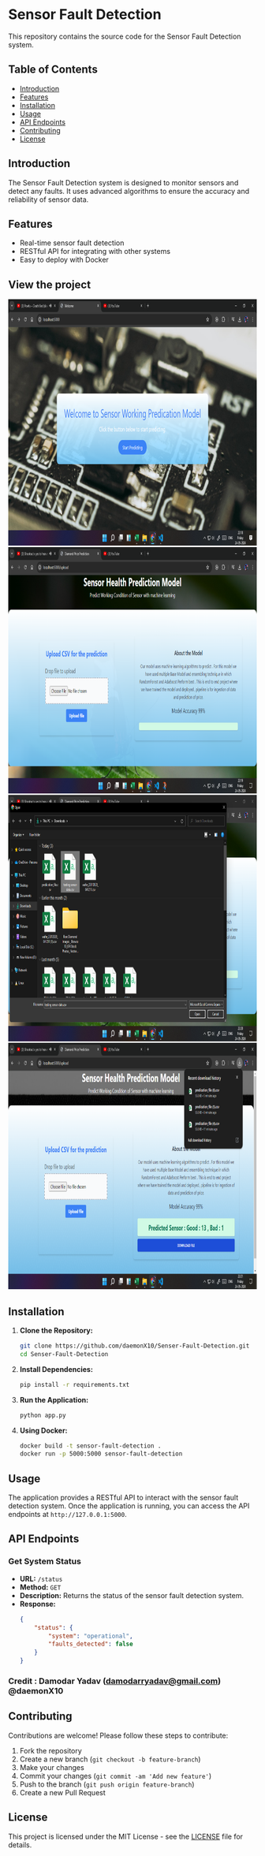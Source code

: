 
# Sensor Fault Detection

This repository contains the source code for the Sensor Fault Detection system.

## Table of Contents

- [Introduction](#introduction)
- [Features](#features)
- [Installation](#installation)
- [Usage](#usage)
- [API Endpoints](#api-endpoints)
- [Contributing](#contributing)
- [License](#license)

## Introduction

The Sensor Fault Detection system is designed to monitor sensors and detect any faults. It uses advanced algorithms to ensure the accuracy and reliability of sensor data.

## Features

- Real-time sensor fault detection
- RESTful API for integrating with other systems
- Easy to deploy with Docker

## View the project

<img src="./img/home page sensor.png" alt="Your Image" width="1000" height="500">
<img src="./img/page 2 sensor.png" alt="Your Image" width="1000" height="500">
<img src="./img/page 3 sensor.png" alt="Your Image" width="1000" height="500">
<img src="./img/page 4 sensor.png" alt="Your Image" width="1000" height="500">

## Installation

1. **Clone the Repository:**
   ```sh
   git clone https://github.com/daemonX10/Senser-Fault-Detection.git
   cd Senser-Fault-Detection
   ```

2. **Install Dependencies:**
   ```sh
   pip install -r requirements.txt
   ```

3. **Run the Application:**
   ```sh
   python app.py
   ```

4. **Using Docker:**
   ```sh
   docker build -t sensor-fault-detection .
   docker run -p 5000:5000 sensor-fault-detection
   ```

## Usage

The application provides a RESTful API to interact with the sensor fault detection system. Once the application is running, you can access the API endpoints at `http://127.0.0.1:5000`.

## API Endpoints

### Get System Status

- **URL:** `/status`
- **Method:** `GET`
- **Description:** Returns the status of the sensor fault detection system.
- **Response:**
  ```json
  {
      "status": {
          "system": "operational",
          "faults_detected": false
      }
  }
  ```

### Credit : Damodar Yadav (damodarryadav@gmail.com) @daemonX10

## Contributing

Contributions are welcome! Please follow these steps to contribute:

1. Fork the repository
2. Create a new branch (`git checkout -b feature-branch`)
3. Make your changes
4. Commit your changes (`git commit -am 'Add new feature'`)
5. Push to the branch (`git push origin feature-branch`)
6. Create a new Pull Request

## License

This project is licensed under the MIT License - see the [LICENSE](LICENSE) file for details.


